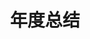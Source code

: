 ---
title: "年度总结"
menu:
  main:
    title: "我的年度总结"
    parent: "about"
    weight: 9
    params:
      icon: "fa-solid fa-book"
---